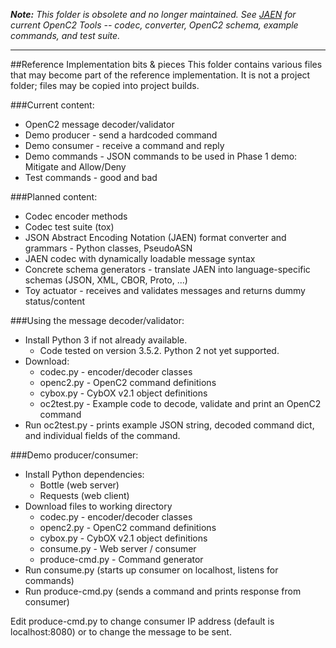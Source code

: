 ***Note:*** *This folder is obsolete and no longer maintained.
See [JAEN](https://github.com/OpenC2-org/jaen) for current OpenC2 Tools -- codec, converter, OpenC2 schema, example commands, and test suite.*

---

##Reference Implementation bits & pieces
This folder contains various files that may become part of the reference implementation.
It is not a project folder; files may be copied into project builds.

###Current content:
* OpenC2 message decoder/validator
* Demo producer - send a hardcoded command 
* Demo consumer - receive a command and reply
* Demo commands - JSON commands to be used in Phase 1 demo: Mitigate and Allow/Deny
* Test commands - good and bad

###Planned content:
* Codec encoder methods
* Codec test suite (tox)
* JSON Abstract Encoding Notation (JAEN) format converter and grammars - Python classes, PseudoASN
* JAEN codec with dynamically loadable message syntax
* Concrete schema generators - translate JAEN into language-specific schemas (JSON, XML, CBOR, Proto, ...)
* Toy actuator - receives and validates messages and returns dummy status/content

###Using the message decoder/validator:
* Install Python 3 if not already available.
    * Code tested on version 3.5.2.  Python 2 not yet supported.
* Download:
    * codec.py - encoder/decoder classes
    * openc2.py - OpenC2 command definitions
    * cybox.py - CybOX v2.1 object definitions
    * oc2test.py - Example code to decode, validate and print an OpenC2 command
* Run oc2test.py - prints example JSON string, decoded command dict, and individual fields of the command.

###Demo producer/consumer:
* Install Python dependencies:
    * Bottle (web server)
    * Requests (web client)
* Download files to working directory
    * codec.py - encoder/decoder classes
    * openc2.py - OpenC2 command definitions
    * cybox.py - CybOX v2.1 object definitions
    * consume.py - Web server / consumer
    * produce-cmd.py - Command generator
* Run consume.py (starts up consumer on localhost, listens for commands)
* Run produce-cmd.py (sends a command and prints response from consumer)

Edit produce-cmd.py to change consumer IP address (default is localhost:8080) or to change the message to be sent.
